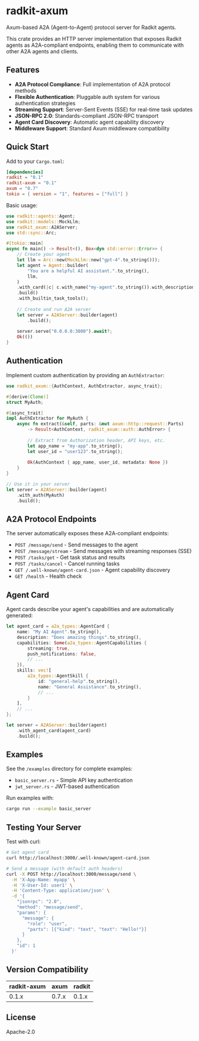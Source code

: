 # radkit-axum

Axum-based A2A (Agent-to-Agent) protocol server for Radkit agents.

This crate provides an HTTP server implementation that exposes Radkit agents as A2A-compliant endpoints, enabling them to communicate with other A2A agents and clients.

## Features

- **A2A Protocol Compliance**: Full implementation of A2A protocol methods
- **Flexible Authentication**: Pluggable auth system for various authentication strategies
- **Streaming Support**: Server-Sent Events (SSE) for real-time task updates
- **JSON-RPC 2.0**: Standards-compliant JSON-RPC transport
- **Agent Card Discovery**: Automatic agent capability discovery
- **Middleware Support**: Standard Axum middleware compatibility

## Quick Start

Add to your `Cargo.toml`:

```toml
[dependencies]
radkit = "0.1"
radkit-axum = "0.1"
axum = "0.7"
tokio = { version = "1", features = ["full"] }
```

Basic usage:

```rust
use radkit::agents::Agent;
use radkit::models::MockLlm;
use radkit_axum::A2AServer;
use std::sync::Arc;

#[tokio::main]
async fn main() -> Result<(), Box<dyn std::error::Error>> {
    // Create your agent
    let llm = Arc::new(MockLlm::new("gpt-4".to_string()));
    let agent = Agent::builder(
        "You are a helpful AI assistant.".to_string(),
        llm,
    )
    .with_card(|c| c.with_name("my-agent".to_string()).with_description("A helpful assistant".to_string()))
    .build()
    .with_builtin_task_tools();
    
    // Create and run A2A server
    let server = A2AServer::builder(agent)
        .build();
    
    server.serve("0.0.0.0:3000").await?;
    Ok(())
}
```

## Authentication

Implement custom authentication by providing an `AuthExtractor`:

```rust
use radkit_axum::{AuthContext, AuthExtractor, async_trait};

#[derive(Clone)]
struct MyAuth;

#[async_trait]
impl AuthExtractor for MyAuth {
    async fn extract(&self, parts: &mut axum::http::request::Parts) 
        -> Result<AuthContext, radkit_axum::auth::AuthError> {
        
        // Extract from Authorization header, API keys, etc.
        let app_name = "my-app".to_string();
        let user_id = "user123".to_string();
        
        Ok(AuthContext { app_name, user_id, metadata: None })
    }
}

// Use it in your server
let server = A2AServer::builder(agent)
    .with_auth(MyAuth)
    .build();
```

## A2A Protocol Endpoints

The server automatically exposes these A2A-compliant endpoints:

- `POST /message/send` - Send messages to the agent
- `POST /message/stream` - Send messages with streaming responses (SSE)
- `POST /tasks/get` - Get task status and results
- `POST /tasks/cancel` - Cancel running tasks
- `GET /.well-known/agent-card.json` - Agent capability discovery
- `GET /health` - Health check

## Agent Card

Agent cards describe your agent's capabilities and are automatically generated:

```rust
let agent_card = a2a_types::AgentCard {
    name: "My AI Agent".to_string(),
    description: "Does amazing things".to_string(),
    capabilities: Some(a2a_types::AgentCapabilities {
        streaming: true,
        push_notifications: false,
        // ...
    }),
    skills: vec![
        a2a_types::AgentSkill {
            id: "general-help".to_string(),
            name: "General Assistance".to_string(),
            // ...
        }
    ],
    // ...
};

let server = A2AServer::builder(agent)
    .with_agent_card(agent_card)
    .build();
```

## Examples

See the `/examples` directory for complete examples:

- `basic_server.rs` - Simple API key authentication
- `jwt_server.rs` - JWT-based authentication

Run examples with:

```bash
cargo run --example basic_server
```

## Testing Your Server

Test with curl:

```bash
# Get agent card
curl http://localhost:3000/.well-known/agent-card.json

# Send a message (with default auth headers)
curl -X POST http://localhost:3000/message/send \
  -H 'X-App-Name: myapp' \
  -H 'X-User-Id: user1' \
  -H 'Content-Type: application/json' \
  -d '{
    "jsonrpc": "2.0",
    "method": "message/send",
    "params": {
      "message": {
        "role": "user",
        "parts": [{"kind": "text", "text": "Hello!"}]
      }
    },
    "id": 1
  }'
```

## Version Compatibility

| radkit-axum | axum  | radkit |
|-------------|-------|--------|
| 0.1.x       | 0.7.x | 0.1.x  |

## License

Apache-2.0